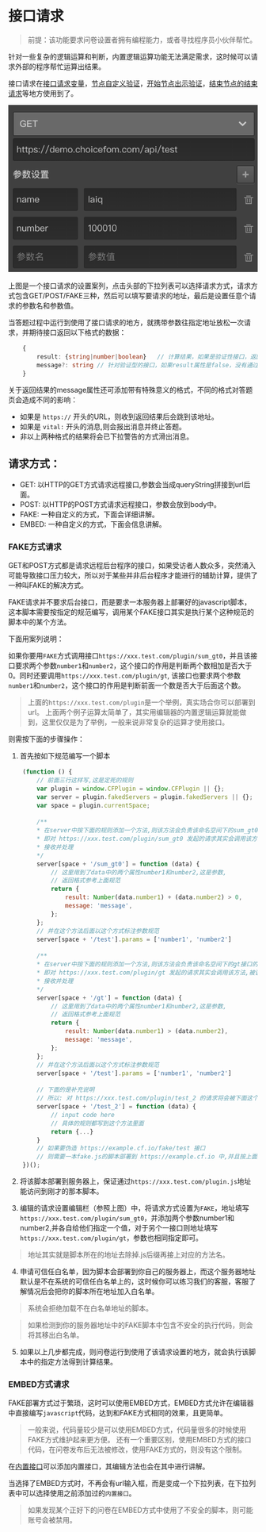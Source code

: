 # 接口请求


> 前提：该功能要求问卷设置者拥有编程能力，或者寻找程序员小伙伴帮忙。

针对一些复杂的逻辑运算和判断，内置逻辑运算功能无法满足需求，这时候可以请求外部的程序帮忙运算出结果。

接口请求在[接口请求变量](../variable/request-type.md)，[节点自定义验证](../node-setting/custom-validation.md)，[开始节点出示验证](../nodes/start.md)，[结束节点的结束请求](../nodes/end.md)等地方使用到了。

<img src='./images/request.png'>

上图是一个接口请求的设置案列，点击头部的下拉列表可以选择请求方式，请求方式包含GET/POST/FAKE三种，然后可以填写要请求的地址，最后是设置任意个请求的参数名和参数值。

当答题过程中运行到使用了接口请求的地方，就携带参数往指定地址放松一次请求，并期待接口返回以下格式的数据：

```typescript
    {
        result: {string|number|boolean}   // 计算结果，如果是验证性接口，返回false代表验证失败，返回true代表验证成功，非验证性的接口返回数值或字符转作为计算结果
        message?: string // 针对验证型的接口，如果result属性是false，没有通过验证，这时应该通过message属性携带一个验证失败的消息，
    }
```

关于返回结果的message属性还可添加带有特殊意义的格式，不同的格式对答题页会造成不同的影响：
+ 如果是 `https://` 开头的URL，则收到返回结果后会跳到该地址。
+ 如果是 `vital:` 开头的消息,则会报出消息并终止答题。
+ 非以上两种格式的结果将会已下拉警告的方式滑出消息。

## 请求方式：
+ GET: 以HTTP的GET方式请求远程接口,参数会当成queryString拼接到url后面。
+ POST: 以HTTP的POST方式请求远程接口，参数会放到body中。
+ FAKE: 一种自定义的方式，下面会详细讲解。
+ EMBED: 一种自定义的方式，下面会信息讲解。


### FAKE方式请求

GET和POST方式都是请求远程后台程序的接口，如果受访者人数众多，突然涌入可能导致接口压力较大，所以对于某些并非后台程序才能进行的辅助计算，提供了一种叫FAKE的解决方式。

FAKE请求并不要求后台接口，而是要求一本服务器上部署好的javascript脚本，这本脚本需要按指定的规范编写，调用某个FAKE接口其实是执行某个这种规范的脚本中的某个方法。

下面用案列说明：

如果你要用`FAKE`方式调用接口`https://xxx.test.com/plugin/sum_gt0`，并且该接口要求两个参数`number1`和`number2`，这个接口的作用是判断两个数相加是否大于0。同时还要调用`https://xxx.test.com/plugin/gt`, 该接口也要求两个参数`number1`和`number2`，这个接口的作用是判断前面一个数是否大于后面这个数。
> 上面的`https://xxx.test.com/plugin`是一个举例，真实场合你可以部署到url。
> 上面两个例子运算太简单了，其实用编辑器的内置逻辑运算就能做到，这里仅仅是为了举例，一般来说非常复杂的运算才使用接口。

则需按下面的步骤操作：

1. 首先按如下规范编写一个脚本
```javascript
    (function () {
        // 前面三行这样写,这是定死的规则
        var plugin = window.CFPlugin = window.CFPlugin || {};
        var server = plugin.fakedServers = plugin.fakedServers || {};
        var space = plugin.currentSpace;

        /**
        * 在server中按下面的规则添加一个方法,则该方法会负责该命名空间下的sum_gt0接口的请求
        * 即对 https://xxx.test.com/plugin/sum_gt0 发起的请求其实会调用该方法,被该方法
        * 接收并处理
        */
        server[space + '/sum_gt0'] = function (data) {
            // 这里用到了data中的两个属性number1和number2,这是参数,
            // 返回格式参考上面规范
            return {
                result: Number(data.number1) + (data.number2) > 0,
                message: 'message',
            };
        };
        // 并在这个方法后面以这个方式标注参数规范
        server[space + '/test'].params = ['number1', 'number2']

        /**
        * 在server中按下面的规则添加一个方法,则该方法会负责该命名空间下的gt接口的请求
        * 即对 https://xxx.test.com/plugin/gt 发起的请求其实会调用该方法,被该方法
        * 接收并处理
        */
        server[space + '/gt'] = function (data) {
            // 这里用到了data中的两个属性number1和number2,这是参数,
            // 返回格式参考上面规范
            return {
                result: Number(data.number1) > (data.number2),
                message: 'message',
            };
        };
        // 并在这个方法后面以这个方式标注参数规范
        server[space + '/test'].params = ['number1', 'number2']

        // 下面的是补充说明
        // 所以: 对 https://xxx.test.com/plugin/test_2 的请求将会被下面这个方法处理掉
        server[space + '/test_2'] = function (data) {
            // input code here
            // 具体的规则都写到这个方法里面
            return {...}
        }
        // 如果要伪造 https://example.cf.io/fake/test 接口
        // 则需要一本fake.js的脚本部署到 https://example.cf.io 中,并且按上面的格式编写,有一个'test'方法即可
    })();
```

2. 将该脚本部署到服务器上，保证通过`https://xxx.test.com/plugin.js`地址能访问到刚才的那本脚本。

3. 编辑的请求设置编辑栏（参照上图）中，将请求方式设置为`FAKE`，地址填写`https://xxx.test.com/plugin/sum_gt0`，并添加两个参数number1和number2,并各自给他们指定一个值，对于另个一接口则地址填写`https://xxx.test.com/plugin/gt`，参数也相同指定即可。

> 地址其实就是脚本所在的地址去除掉.js后缀再接上对应的方法名。

4. 申请可信任白名单，因为脚本会部署到你自己的服务器上，而这个服务器地址默认是不在系统的可信任白名单上的，这时候你可以练习我们的客服，客服了解情况后会把你的脚本所在地址加入白名单。

> 系统会拒绝加载不在白名单地址的脚本。

> 如果检测到你的服务器地址中的FAKE脚本中包含不安全的执行代码，则会将其移出白名单。

5. 如果以上几步都完成，则问卷运行到使用了该请求设置的地方，就会执行该脚本中的指定方法得到计算结果。
 

### EMBED方式请求

FAKE部署方式过于繁琐，这时可以使用EMBED方式，EMBED方式允许在编辑器中直接编写`javascript`代码，达到和FAKE方式相同的效果，且更简单。

> 一般来说，代码量较少是可以使用EMBED方式，代码量很多的时候使用FAKE方式维护起来更方便。
> 还有一个重要区别，使用EMBED方式的接口代码，在问卷发布后无法被修改，使用FAKE方式的，则没有这个限制。

在[内置接口](../embed-api/)可以添加内置接口，其编辑方法也会在其中进行讲解。

当选择了EMBED方式时，不再会有url输入框，而是变成一个下拉列表，在下拉列表中可以选择使用之前添加过的`内置接口`。

> 如果发现某个正好下的问卷在EMBED方式中使用了不安全的脚本，则可能账号会被禁用。
